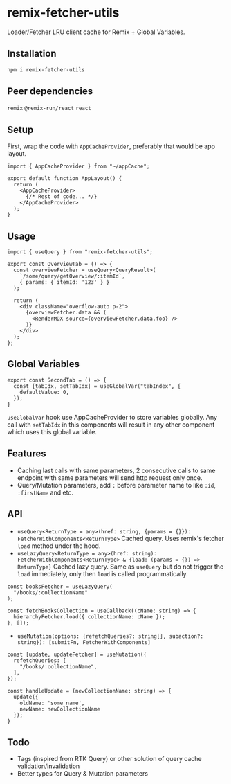 # remix-fetcher-utils
Loader/Fetcher LRU client cache for Remix + Global Variables.

## Installation
```bash
npm i remix-fetcher-utils
```

## Peer dependencies
`remix`
`@remix-run/react`
`react`

## Setup
First, wrap the code with `AppCacheProvider`, preferably that would be app layout.

```tsx
import { AppCacheProvider } from "~/appCache";

export default function AppLayout() {
  return (
    <AppCacheProvider>
      {/* Rest of code... */}
    </AppCacheProvider>
  );
}
```

## Usage
```tsx
import { useQuery } from "remix-fetcher-utils";

export const OverviewTab = () => {
  const overviewFetcher = useQuery<QueryResult>(
    `/some/query/getOverview/:itemId`,
    { params: { itemId: '123' } }
  );

  return (
    <div className="overflow-auto p-2">
      {overviewFetcher.data && (
        <RenderMDX source={overviewFetcher.data.foo} />
      )}
    </div>
  );
};
```

## Global Variables
```tsx
export const SecondTab = () => {
  const [tabIdx, setTabIdx] = useGlobalVar("tabIndex", {
    defaultValue: 0,
  });
}
```
`useGlobalVar` hook use AppCacheProvider to store variables globally. Any call with `setTabIdx` in this components will result in
any other component which uses this global variable.

## Features
* Caching last calls with same parameters, 2 consecutive calls to same endpoint with same parameters will send http request only once.
* Query/Mutation parameters, add `:` before parameter name to like `:id`, `:firstName` and etc.

## API
* `useQuery<ReturnType = any>(href: string, {params = {}}): FetcherWithComponents<ReturnType>`
   Cached query. Uses remix's fetcher `load` method under the hood.
* `useLazyQuery<ReturnType = any>(href: string): FetcherWithComponents<ReturnType> & {load: (params = {}) => ReturnType}`
   Cached lazy query. Same as `useQuery` but do not trigger the `load` immediately, only then `load` is called programmatically.
```tsx
const booksFetcher = useLazyQuery(
  "/books/:collectionName"
);

const fetchBooksCollection = useCallback((cName: string) => {
  hierarchyFetcher.load({ collectionName: cName });
}, []);
```
* `useMutation(options: {refetchQueries?: string[], subaction?: string}): [submitFn, FetcherWithComponents]`
```tsx
const [update, updateFetcher] = useMutation({
  refetchQueries: [
    "/books/:collectionName",
  ],
});

const handleUpdate = (newCollectionName: string) => {
  update({
    oldName: 'some name',
    newName: newCollectionName
  });
}
```

## Todo
* Tags (inspired from RTK Query) or other solution of query cache validation/invalidation
* Better types for Query & Mutation parameters
